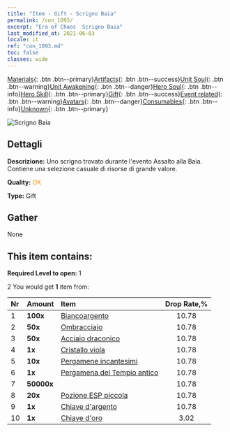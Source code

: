 ```yaml
---
title: "Item - Gift - Scrigno Baia"
permalink: /con_1093/
excerpt: "Era of Chaos  Scrigno Baia"
last_modified_at: 2021-06-03
locale: it
ref: "con_1093.md"
toc: false
classes: wide
---
```

 [Materials](/ItemsIT/){: .btn .btn--primary}[Artifacts](/ItemsIT/Artifacts/){: .btn .btn--success}[Unit Soul](/ItemsIT/UnitSoul/){: .btn .btn--warning}[Unit Awakening](/ItemsIT/UnitAwakening/){: .btn .btn--danger}[Hero Soul](/ItemsIT/HeroSoul/){: .btn .btn--info}[Hero Skill](/ItemsIT/HeroSkill/){: .btn .btn--primary}[Gift](/ItemsIT/Gift/){: .btn .btn--success}[Event related](/ItemsIT/Events/){: .btn .btn--warning}[Avatars](/ItemsIT/Avatars/){: .btn .btn--danger}[Consumables](/ItemsIT/Consumables/){: .btn .btn--info}[Unknown](/ItemsIT/Unknown/){: .btn .btn--primary}

 ![Scrigno Baia](/images/t/i_690021.png)

## Dettagli
 **Descrizione:** Uno scrigno trovato durante l'evento Assalto alla Baia. Contiene una selezione casuale di risorse di grande valore.

 **Quality:** <span style="color: #FF8C00">OK</span>

 **Type:** Gift

## Gather

  None

## This item contains:

 **Required Level to open:** 1

 2 You would get **1** item  from:

  | Nr | Amount |     Item    | Drop Rate,% |
  |:---|:-------|:------------|:---------:|
  | 1 |  **100x** | [Biancoargento](/ItemsIT/con_882/) | 10.78 | 
  | 2 |  **50x** | [Ombracciaio](/ItemsIT/con_881/) | 10.78 | 
  | 3 |  **50x** | [Acciaio draconico](/ItemsIT/con_880/) | 10.78 | 
  | 4 |  **1x** | [Cristallo viola](/ItemsIT/con_720/) | 10.78 | 
  | 5 |  **10x** | [Pergamene incantesimi](/ItemsIT/con_694/) | 10.78 | 
  | 6 |  **1x** | [Pergamena del Tempio antico](/ItemsIT/con_697/) | 10.78 | 
  | 7 |  **50000x** | <i class="fas fa-coins"/> | 10.78 | 
  | 8 |  **20x** | [Pozione ESP piccola](/ItemsIT/con_701/) | 10.78 | 
  | 9 |  **1x** | [Chiave d'argento](/ItemsIT/con_693/) | 10.78 | 
  | 10 |  **1x** | [Chiave d'oro](/ItemsIT/con_783/) | 3.02 | 
